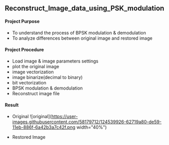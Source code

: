 ## Reconstruct_Image_data_using_PSK_modulation

#### Project Purpose
- To understand the process of BPSK modulation & demodulation
- To analyze differences between original image and restored image

#### Project Procedure
- Load image & image parameters settings
- plot the original image
- image vectorization
- image binarize(decimal to binary)
- bit vectorization
- BPSK modulation & demodulation
- Reconstruct image file

#### Result
- Original
![original](https://user-images.githubusercontent.com/58179712/124539926-62719a80-de59-11eb-886f-6a42b3a7c42f.png width="40%")

- Restored Image
